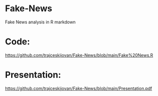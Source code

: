 # Fake-News
Fake News analysis in R markdown

# Code:
https://github.com/trajceskijovan/Fake-News/blob/main/Fake%20News.R

# Presentation:
https://github.com/trajceskijovan/Fake-News/blob/main/Presentation.pdf
